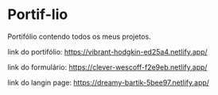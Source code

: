 # Portif-lio
Portifólio contendo todos os meus projetos.

link do portifólio: https://vibrant-hodgkin-ed25a4.netlify.app/

link do formulário: https://clever-wescoff-f2e9eb.netlify.app/

link do langin page: https://dreamy-bartik-5bee97.netlify.app/
